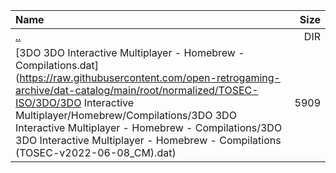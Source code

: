 |Name|Size|
|:---|---:|
|[..](../index.html)|DIR|
|[3DO 3DO Interactive Multiplayer - Homebrew - Compilations.dat](https://raw.githubusercontent.com/open-retrogaming-archive/dat-catalog/main/root/normalized/TOSEC-ISO/3DO/3DO Interactive Multiplayer/Homebrew/Compilations/3DO 3DO Interactive Multiplayer - Homebrew - Compilations/3DO 3DO Interactive Multiplayer - Homebrew - Compilations (TOSEC-v2022-06-08_CM).dat)|5909|
